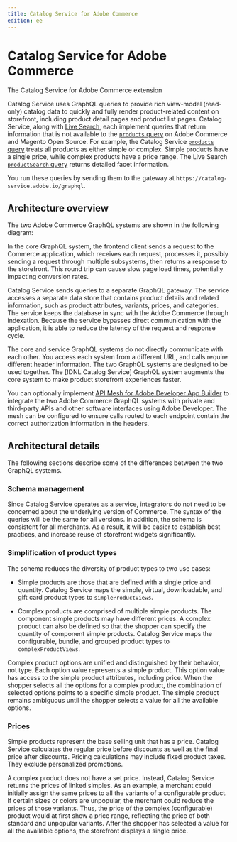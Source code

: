 ```yaml
---
title: Catalog Service for Adobe Commerce
edition: ee
---
```


# Catalog Service for Adobe Commerce

The Catalog Service for Adobe Commerce extension

Catalog Service uses GraphQL queries to provide rich view-model (read-only) catalog data to quickly and fully render product-related content on storefront, including product detail pages and product list pages. Catalog Service, along with [Live Search]({{site.baseurl}}/live-search/overview.html), each implement queries that return information that is not available to the [`products` query]({{site.baseurl}}/guides/v2.4/graphql/queries/products.html) on Adobe Commerce and Magento Open Source. For example, the Catalog Service [`products` query](products.html) treats all products as either simple or complex. Simple products have a single price, while complex products have a price range. The Live Search [`productSearch` query](../live-search/product-search.html) returns detailed facet information.

You run these queries by sending them to the gateway at `https://catalog-service.adobe.io/graphql`.

## Architecture overview

The two Adobe Commerce GraphQL systems are shown in the following diagram:

<!--- This is an HTML comment in Markdown 
![Catalog architecture diagram](images/catalog-service-architecture.png) -->

In the core GraphQL system, the frontend client sends a request to the Commerce application, which receives each request, processes it, possibly sending a request through multiple subsystems, then returns a response to the storefront. This round trip can cause slow page load times, potentially impacting conversion rates.

Catalog Service sends queries to a separate GraphQL gateway. The service accesses a separate data store that contains product details and related information, such as product attributes, variants, prices, and categories. The service keeps the database in sync with the Adobe Commerce through indexation. Because the service bypasses direct communication with the application, it is able to reduce the latency of the request and response cycle.

The core and service GraphQL systems do not directly communicate with each other. You access each system from a different URL, and calls require different header information. The two GraphQL systems are designed to be used together. The [!DNL Catalog Service] GraphQL system augments the core system to make product storefront experiences faster.

You can optionally implement [API Mesh for Adobe Developer App Builder](https://developer.adobe.com/graphql-mesh-gateway/) to integrate the two Adobe Commerce GraphQL systems with private and third-party APIs and other software interfaces using Adobe Developer. The mesh can be configured to ensure calls routed to each endpoint contain the correct authorization information in the headers.

## Architectural details

The following sections describe some of the differences between the two GraphQL systems.

### Schema management

Since Catalog Service operates as a service, integrators do not need to be concerned about the underlying version of Commerce. The syntax of the queries will be the same for all versions. In addition, the schema is consistent for all merchants. As a result, it will be easier to establish best practices, and increase reuse of storefront widgets significantly.

### Simplification of product types

The schema reduces the diversity of product types to two use cases:

*  Simple products are those that are defined with a single price and quantity. Catalog Service maps the simple, virtual, downloadable, and gift card product types to `simpleProductViews`.

*  Complex products are comprised of multiple simple products. The component simple products may have different prices. A complex product can also be defined so that the shopper can specify the quantity of component simple products. Catalog Service maps the configurable, bundle, and grouped product types to `complexProductViews`.

Complex product options are unified and distinguished by their behavior, not type. Each option value represents a simple product. This option value has access to the simple product attributes, including price. When the shopper selects all the options for a complex product, the combination of selected options points to a specific simple product. The simple product remains ambiguous until the shopper selects a value for all the available options.

### Prices

Simple products represent the base selling unit that has a price. Catalog Service calculates the regular price before discounts as well as the final price after discounts. Pricing calculations may include fixed product taxes. They exclude personalized promotions.

A complex product does not have a set price. Instead, Catalog Service returns the prices of linked simples. As an example, a merchant could initially assign the same prices to all the variants of a configurable product. If certain sizes or colors are unpopular, the merchant could reduce the prices of those variants. Thus, the price of the complex (configurable) product would at first show a price range, reflecting the price of both standard and unpopular variants. After the shopper has selected a value for all the available options, the storefront displays a single price.

